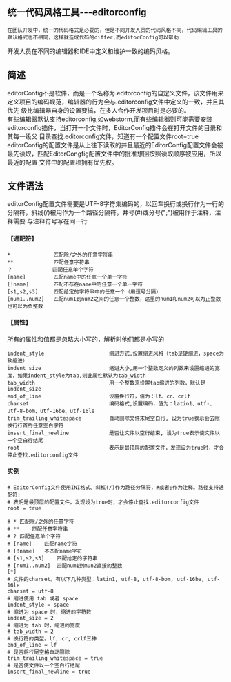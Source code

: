 ## 统一代码风格工具---editorconfig
    在团队开发中，统一的代码格式是必要的，但是不同开发人员的代码风格不同，代码编辑工具的默认格式也不相同，这样就造成代码的differ,而editorConfig可以帮助
开发人员在不同的编辑器和IDE中定义和维护一致的编码风格。
## 简述
  editorConfig不是软件，而是一个名称为.editorconfig的自定义文件，该文件用来定义项目的编码规范，编辑器的行为会与.editorconfig文件中定义的一致，并且其优先
级比编辑器自身的设置要搞，在多人合作开发项目时是必要的。<br>
 有些编辑器默认支持editorconfig,如webstorm,而有些编辑器则可能需要安装editorconfig插件，当打开一个文件时，EditorConfig插件会在打开文件的目录和其每一级父
目录查找.editorconfig文件，知道有一个配置文件root=true<br/>
 editorConfig的配置文件是从上往下读取的并且最近的EditorConfig配置文件会被最先读取，匹配EditorCongfig配置文件中的批准想回按照读取顺序被应用，所以最近的配置
文件中的配置项拥有优先权。

## 文件语法
 editorConfig配置文件需要是UTF-8字符集编码的，以回车换行或换行作为一行的分隔符，斜线(/)被用作为一个路径分隔符，井号(#)或分号(";")被用作于注释，注释需要
 与注释符号写在同一行<br/>
 #### 【通配符】
 ```
 *              匹配除/之外的任意字符串
 **             匹配任意字符串
 ？             匹配任意单个字符
 [name]         匹配name中的任意一个单一字符
 [!name]        匹配不存在name中的任意一个单一字符
 [s1,s2,s3]     匹配给定的字符串中的任意一个（用逗号分隔）
 [num1..num2]   匹配num1到num2之间的任意一个整数，这里的num1和num2可以为正整数也可以为负整数    
 ```
 #### 【属性】
 所有的属性和值都是忽略大小写的，解析时他们都是小写的
 ```
 indent_style                     缩进方式,设置缩进风格（tab是硬缩进，space为软缩进）
 indent_size                      缩进大小,用一个整数定义的列数来设置缩进的宽度，如果indent_style为tab,则此属性默认为tab_width
 tab_width                        用一个整数来设置tab缩进的列数，默认是indent_size
 end_of_line                      设置换行符，值为：lf、cr、crlf
 charset                          编码格式,设置编码，值为：latin1、utf-、 utf-8-bom、utf-16be、utf-16le
 trim_trailing_whitespace         自动删除文件末尾空白行, 设为true表示会去除换行行首的任意空白字符
 insert_final_newline             是否让文件以空行结束, 设为true表示使文件以一个空白行结尾
 root                             表示是最顶层的配置文件，发现设为true时，才会停止查找.editorconfig文件
 ```
 
 #### 实例
 ```
 # EditorConfig文件使用INI格式。斜杠(/)作为路径分隔符，#或者;作为注释。路径支持通配符:
# 表明是最顶层的配置文件，发现设为true时，才会停止查找.editorconfig文件
root = true

# * 匹配除/之外的任意字符
# **    匹配任意字符串
# ? 匹配任意单个字符
# [name]    匹配name字符
# [!name]   不匹配name字符
# [s1,s2,s3]    匹配给定的字符串
# [num1..num2]  匹配num1到mun2直接的整数
[*]
# 文件的charset。有以下几种类型：latin1, utf-8, utf-8-bom, utf-16be, utf-16le
charset = utf-8
# 缩进使用 tab 或者 space
indent_style = space
# 缩进为 space 时，缩进的字符数
indent_size = 2
# 缩进为 tab 时，缩进的宽度
# tab_width = 2
# 换行符的类型。lf, cr, crlf三种
end_of_line = lf
# 是否将行尾空格自动删除
trim_trailing_whitespace = true
# 是否使文件以一个空白行结尾
insert_final_newline = true
```
  
